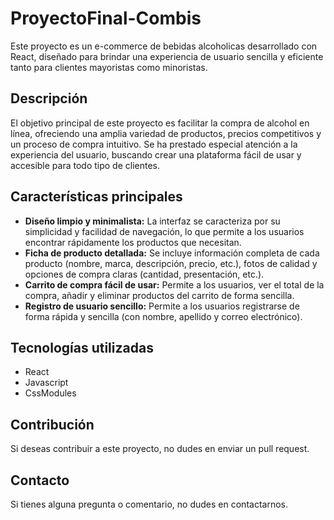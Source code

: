 # ProyectoFinal-Combis

Este proyecto es un e-commerce de bebidas alcoholicas desarrollado con React, diseñado para brindar una experiencia de usuario sencilla y eficiente tanto para clientes mayoristas como minoristas.

## Descripción

El objetivo principal de este proyecto es facilitar la compra de alcohol en línea, ofreciendo una amplia variedad de productos, precios competitivos y un proceso de compra intuitivo. Se ha prestado especial atención a la experiencia del usuario, buscando crear una plataforma fácil de usar y accesible para todo tipo de clientes.

## Características principales

* **Diseño limpio y minimalista:** La interfaz se caracteriza por su simplicidad y facilidad de navegación, lo que permite a los usuarios encontrar rápidamente los productos que necesitan.
* **Ficha de producto detallada:** Se incluye información completa de cada producto (nombre, marca, descripción, precio, etc.), fotos de calidad y opciones de compra claras (cantidad, presentación, etc.).
* **Carrito de compra fácil de usar:** Permite a los usuarios, ver el total de la compra, añadir y eliminar productos del carrito de forma sencilla.
* **Registro de usuario sencillo:** Permite a los usuarios registrarse de forma rápida y sencilla (con nombre, apellido y correo electrónico).

## Tecnologías utilizadas

* React
* Javascript
* CssModules

## Contribución

Si deseas contribuir a este proyecto, no dudes en enviar un pull request.

## Contacto

Si tienes alguna pregunta o comentario, no dudes en contactarnos.

